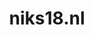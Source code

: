 ---
layout: post
title: "niks18.nl"
internal_url: "/dutchgov/niks18.nl.html"
subdomains_count: 2
all_subdomains_count: 2
urls_count: 2
ssl_rank: 0
http_rank: 75
url_link: /data/niks18.nl/urls.txt
all_subdomains_link: /data/niks18.nl/all_subdomains.txt
subdomains_link: /data/niks18.nl/subdomains.txt
categories: dutchgov
---